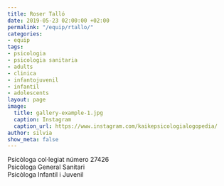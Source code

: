 ```yaml
---
title: Roser Talló
date: 2019-05-23 02:00:00 +02:00
permalink: "/equip/rtallo/"
categories:
- equip
tags:
- psicologia
- psicologia sanitaria
- adults
- clinica
- infantojuvenil
- infantil
- adolescents
layout: page
image:
  title: gallery-example-1.jpg
  caption: Instagram
  caption_url: https://www.instagram.com/kaikepsicologialogopedia/
author: silvia
show_meta: false
---
```


Psicòloga col·legiat número 27426<br>
Psicòloga General Sanitari<br>
Psicòloga Infantil i Juvenil

